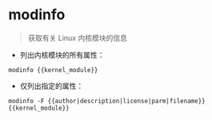 # modinfo

> 获取有关 Linux 内核模块的信息

- 列出内核模块的所有属性：

`modinfo {{kernel_module}}`

- 仅列出指定的属性：

`modinfo -F {{author|description|license|parm|filename}} {{kernel_module}}`

[#]: contributors: ([Datura stramonium L.])